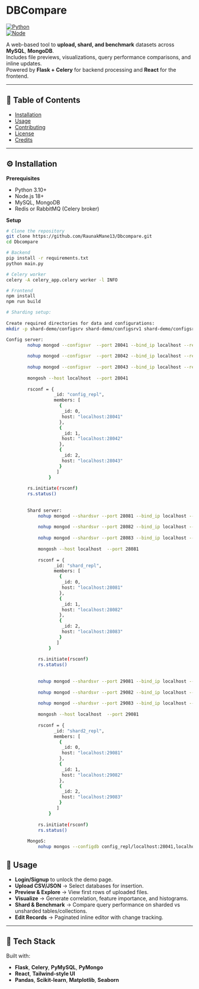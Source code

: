 # DBCompare  
[![Python](https://img.shields.io/badge/python-3.10+-blue.svg)](https://www.python.org/)  
[![Node](https://img.shields.io/badge/node.js-18+-green.svg)](https://nodejs.org/)  

A web-based tool to **upload, shard, and benchmark** datasets across **MySQL**, **MongoDB**.  
Includes file previews, visualizations, query performance comparisons, and inline updates.  
Powered by **Flask + Celery** for backend processing and **React** for the frontend.  

---

## 📑 Table of Contents  
- [Installation](#installation)  
- [Usage](#usage)  
- [Contributing](#contributing)  
- [License](#license)  
- [Credits](#credits)  

---

## ⚙️ Installation  

**Prerequisites**  
- Python 3.10+  
- Node.js 18+  
- MySQL, MongoDB  
- Redis or RabbitMQ (Celery broker)  

**Setup**  
```bash
# Clone the repository
git clone https://github.com/RaunakMane13/Dbcompare.git
cd Dbcompare

# Backend
pip install -r requirements.txt
python main.py

# Celery worker
celery -A celery_app.celery worker -l INFO

# Frontend
npm install
npm run build

# Sharding setup:
	
Create required directories for data and configurations:
mkdir -p shard-demo/configsrv shard-demo/configsrv1 shard-demo/configsrv2 shard-demo/shardrep1 shard-demo/shardrep2 shard-demo/shardrep3 shard-demo/shard2rep1 shard-demo/shard2rep2 shard demo/shard2rep3 

Config server:
		nohup mongod --configsvr  --port 28041 --bind_ip localhost --replSet config_repl --dbpath /home/neeraj/shard-demo/configsrv &
		
		nohup mongod --configsvr  --port 28042 --bind_ip localhost --replSet config_repl --dbpath /home/neeraj/shard-demo/configsrv1 &
		 
		nohup mongod --configsvr  --port 28043 --bind_ip localhost --replSet config_repl --dbpath /home/neeraj/shard-demo/configsrv2 &
		
		mongosh --host localhost  --port 28041
		
		rsconf = {
				  _id: "config_repl",
				  members: [
					{
					 _id: 0,
					 host: "localhost:28041"
					},
					{
					 _id: 1,
					 host: "localhost:28042"
					},
					{
					 _id: 2,
					 host: "localhost:28043"
					}
				   ]
				}
		
		rs.initiate(rsconf)
		rs.status()
					
			
		Shard server:
			nohup mongod --shardsvr --port 28081 --bind_ip localhost --replSet shard_repl --dbpath /home/neeraj/shard-demo/shardrep1 &
		
			nohup mongod --shardsvr --port 28082 --bind_ip localhost --replSet shard_repl --dbpath /home/neeraj/shard-demo/shardrep2 &
			
			nohup mongod --shardsvr --port 28083 --bind_ip localhost --replSet shard_repl --dbpath /home/neeraj/shard-demo/shardrep3 &
			
			mongosh --host localhost  --port 28081
			
			rsconf = {
				  _id: "shard_repl",
				  members: [
					{
					 _id: 0,
					 host: "localhost:28081"
					},
					{
					 _id: 1,
					 host: "localhost:28082"
					},
					{
					 _id: 2,
					 host: "localhost:28083"
					}
				   ]
				}
		
			rs.initiate(rsconf)
			rs.status()
			
			
			nohup mongod --shardsvr --port 29081 --bind_ip localhost --replSet shard2_repl --dbpath /home/neeraj/shard-demo/shard2rep1 &
		
			nohup mongod --shardsvr --port 29082 --bind_ip localhost --replSet shard2_repl --dbpath /home/neeraj/shard-demo/shard2rep2 &
			
			nohup mongod --shardsvr --port 29083 --bind_ip localhost --replSet shard2_repl --dbpath /home/neeraj/shard-demo/shard2rep3 &
			
			mongosh --host localhost  --port 29081
			
			rsconf = {
				  _id: "shard2_repl",
				  members: [
					{
					 _id: 0,
					 host: "localhost:29081"
					},
					{
					 _id: 1,
					 host: "localhost:29082"
					},
					{
					 _id: 2,
					 host: "localhost:29083"
					}
				   ]
				}
		
			rs.initiate(rsconf)
			rs.status()
			
		MongoS:
			nohup mongos --configdb config_repl/localhost:28041,localhost:28042,localhost:28043 --bind_ip localhost &
```

## 🚀 Usage  

- **Login/Signup** to unlock the demo page.  
- **Upload CSV/JSON** → Select databases for insertion.  
- **Preview & Explore** → View first rows of uploaded files.  
- **Visualize** → Generate correlation, feature importance, and histograms.  
- **Shard & Benchmark** → Compare query performance on sharded vs unsharded tables/collections.  
- **Edit Records** → Paginated inline editor with change tracking.  

---

## 🙏 Tech Stack 

Built with:  
- **Flask**, **Celery**, **PyMySQL**, **PyMongo**
- **React**, **Tailwind-style UI**  
- **Pandas**, **Scikit-learn**, **Matplotlib**, **Seaborn**  
